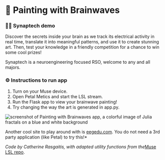 # 🧠 Painting with Brainwaves
### 👩‍🏫 Synaptech demo
Discover the secrets inside your brain as we track its electrical activity in real time, translate it into meaningful patterns, and use it to create stunning art. Then, test your knowledge in a friendly competition for a chance to win some cool prizes!

Synaptech is a neuroengineering focused RSO, welcome to any and all majors.

### ⚙️ Instructions to run app
1. Turn on your Muse device.
2. Open Petal Metics and start the LSL stream.
3. Run the Flask app to view your brainwave painting!
4. Try changing the way the art is generated in app.py.

![screenshot of Painting with Brainwaves app, a colorful image of Julia fractals on a blue and white background](https://i.imgur.com/mBSoBhF.jpg)

Another cool site to play around with is [eegedu.com](https://eegedu.com/). You do not need a 3rd party application (like Petal) to try this!*

*Code by Catherine Rasgaitis, with adapted utility functions from the*[Muse LSL repo](https://github.com/alexandrebarachant/muse-lsl/blob/master/examples/utils.py).